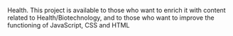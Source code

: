 Health. This project is available to those who want to enrich it with content related to Health/Biotechnology, and to those who want to improve the functioning of JavaScript, CSS and HTML
